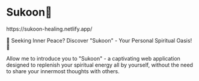 <h1>Sukoon🌟</h1>
https://sukoon-healing.netlify.app/

🌟 Seeking Inner Peace? Discover "Sukoon" - Your Personal Spiritual Oasis! 🌟

Allow me to introduce you to "Sukoon" - a captivating web application designed to replenish your spiritual energy all by yourself, without the need to share your innermost thoughts with others.
